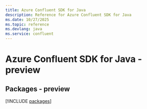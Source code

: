 ```yaml
---
title: Azure Confluent SDK for Java
description: Reference for Azure Confluent SDK for Java
ms.date: 10/27/2025
ms.topic: reference
ms.devlang: java
ms.service: confluent
---
```

# Azure Confluent SDK for Java - preview
## Packages - preview
[!INCLUDE [packages](confluent-index.md)]